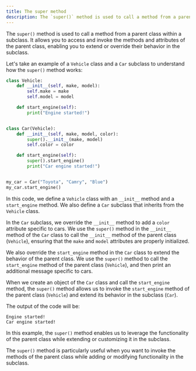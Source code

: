 ```yaml
---
title: The super method
description: The `super()` method is used to call a method from a parent class within a subclass.
---
```


The `super()` method is used to call a method from a parent class within a subclass. It allows you to access and invoke the methods and attributes of the parent class, enabling you to extend or override their behavior in the subclass.

Let's take an example of a `Vehicle` class and a `Car` subclass to understand how the `super()` method works:

```python
class Vehicle:
    def __init__(self, make, model):
        self.make = make
        self.model = model

    def start_engine(self):
        print("Engine started!")


class Car(Vehicle):
    def __init__(self, make, model, color):
        super().__init__(make, model)
        self.color = color

    def start_engine(self):
        super().start_engine()
        print("Car engine started!")


my_car = Car("Toyota", "Camry", "Blue")
my_car.start_engine()
```

In this code, we define a `Vehicle` class with an `__init__` method and a `start_engine` method. We also define a `Car` subclass that inherits from the `Vehicle` class.

In the `Car` subclass, we override the `__init__` method to add a `color` attribute specific to cars. We use the `super()` method in the `__init__` method of the `Car` class to call the `__init__` method of the parent class (`Vehicle`), ensuring that the `make` and `model` attributes are properly initialized.

We also override the `start_engine` method in the `Car` class to extend the behavior of the parent class. We use the `super()` method to call the `start_engine` method of the parent class (`Vehicle`), and then print an additional message specific to cars.

When we create an object of the `Car` class and call the `start_engine` method, the `super()` method allows us to invoke the `start_engine` method of the parent class (`Vehicle`) and extend its behavior in the subclass (`Car`).

The output of the code will be:

```
Engine started!
Car engine started!
```

In this example, the `super()` method enables us to leverage the functionality of the parent class while extending or customizing it in the subclass.

The `super()` method is particularly useful when you want to invoke the methods of the parent class while adding or modifying functionality in the subclass.
